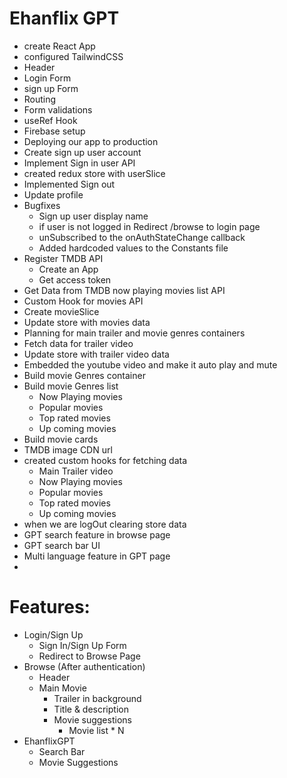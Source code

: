 # Ehanflix GPT
- create React App
- configured TailwindCSS
- Header
- Login Form
- sign up Form
- Routing
- Form validations
- useRef Hook
- Firebase setup
- Deploying our app to production
- Create sign up user account
- Implement Sign in user API
- created redux store with userSlice
- Implemented Sign out
- Update profile
- Bugfixes
    - Sign up user display name
    - if user is not logged in Redirect /browse to login page
    - unSubscribed to the onAuthStateChange callback
    - Added hardcoded values to the Constants file
- Register TMDB API 
    - Create an App
    - Get access token
- Get Data from TMDB now playing movies list API
- Custom Hook for movies API
- Create movieSlice
- Update store with movies data
- Planning for main trailer and movie genres containers
- Fetch data for trailer video
- Update store with trailer video data
- Embedded the youtube video and make it auto play and mute
- Build movie Genres container
- Build movie Genres list
    - Now Playing movies
    - Popular movies
    - Top rated movies
    - Up coming movies
- Build movie cards
- TMDB image CDN url
- created custom hooks for fetching data
    - Main Trailer video
    - Now Playing movies
    - Popular movies
    - Top rated movies
    - Up coming movies
- when we are logOut clearing store data
- GPT search feature in browse page
- GPT search bar UI
- Multi language feature in GPT page
-



# Features:
- Login/Sign Up
    - Sign In/Sign Up Form
    - Redirect to Browse Page
- Browse (After authentication)
    - Header
    - Main Movie
        - Trailer in background
        - Title & description
        - Movie suggestions
            - Movie list * N
- EhanflixGPT
    - Search Bar
    - Movie Suggestions